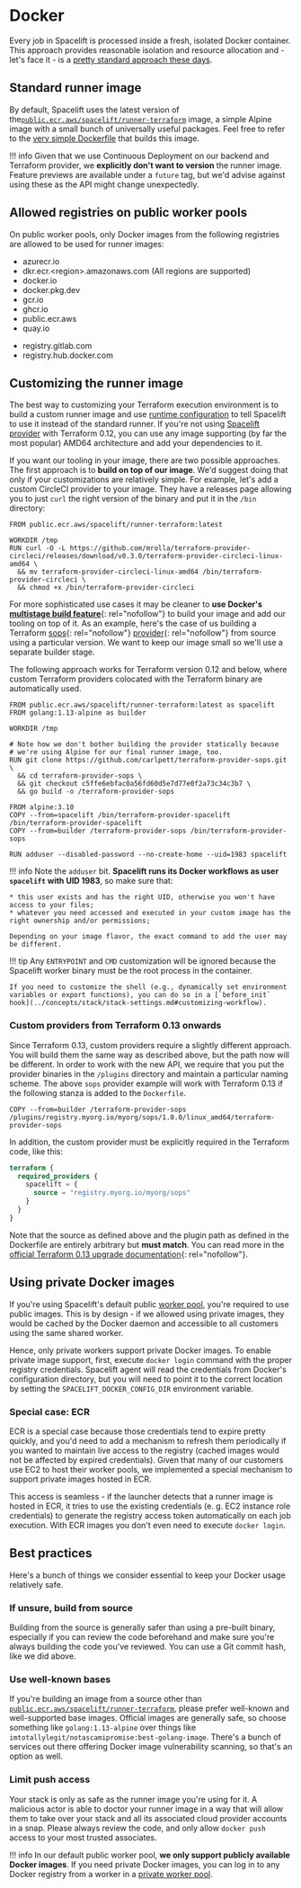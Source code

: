 # Docker

Every job in Spacelift is processed inside a fresh, isolated Docker container. This approach provides reasonable isolation and resource allocation and - let's face it - is a [pretty standard approach these days](https://circleci.com/docker/).

## Standard runner image

By default, Spacelift uses the latest version of the[`public.ecr.aws/spacelift/runner-terraform`](https://gallery.ecr.aws/spacelift/runner-terraform) image, a simple Alpine image with a small bunch of universally useful packages. Feel free to refer to the [very simple Dockerfile](https://github.com/spacelift-io/runner-terraform/blob/main/Dockerfile) that builds this image.

!!! info
    Given that we use Continuous Deployment on our backend and Terraform provider, we **explicitly don't want to version** the runner image. Feature previews are available under a `future` tag, but we'd advise against using these as the API might change unexpectedly.

## Allowed registries on public worker pools

On public worker pools, only Docker images from the following registries are allowed to be used for runner images:

- azurecr.io
- dkr.ecr.<region\>.amazonaws.com (All regions are supported)
- docker.io
- docker.pkg.dev
- gcr.io
- ghcr.io
- public.ecr.aws
- quay.io
<!-- markdownlint-disable-next-line MD044 -->
- registry.gitlab.com
- registry.hub.docker.com

## Customizing the runner image

The best way to customizing your Terraform execution environment is to build a custom runner image and use [runtime configuration](../concepts/configuration/runtime-configuration/README.md#runner_image-setting) to tell Spacelift to use it instead of the standard runner. If you're not using [Spacelift provider](../vendors/terraform/terraform-provider.md) with Terraform 0.12, you can use any image supporting (by far the most popular) AMD64 architecture and add your dependencies to it.

If you want our tooling in your image, there are two possible approaches. The first approach is to **build on top of our image**. We'd suggest doing that only if your customizations are relatively simple. For example, let's add a custom CircleCI provider to your image. They have a releases page allowing you to just `curl` the right version of the binary and put it in the `/bin` directory:

```docker title="Dockerfile"
FROM public.ecr.aws/spacelift/runner-terraform:latest

WORKDIR /tmp
RUN curl -O -L https://github.com/mrolla/terraform-provider-circleci/releases/download/v0.3.0/terraform-provider-circleci-linux-amd64 \
  && mv terraform-provider-circleci-linux-amd64 /bin/terraform-provider-circleci \
  && chmod +x /bin/terraform-provider-circleci
```

For more sophisticated use cases it may be cleaner to **use Docker's** [**multistage build feature**](https://docs.docker.com/develop/develop-images/multistage-build/){: rel="nofollow"} to build your image and add our tooling on top of it. As an example, here's the case of us building a Terraform [sops](https://github.com/mozilla/sops){: rel="nofollow"} [provider](https://github.com/carlpett/terraform-provider-sops){: rel="nofollow"} from source using a particular version. We want to keep our image small so we'll use a separate builder stage.

The following approach works for Terraform version 0.12 and below, where custom Terraform providers colocated with the Terraform binary are automatically used.

```docker
FROM public.ecr.aws/spacelift/runner-terraform:latest as spacelift
FROM golang:1.13-alpine as builder

WORKDIR /tmp

# Note how we don't bother building the provider statically because
# we're using Alpine for our final runner image, too.
RUN git clone https://github.com/carlpett/terraform-provider-sops.git \
  && cd terraform-provider-sops \
  && git checkout c5ffe6ebfac0a56fd60d5e7d77e0f2a73c34c3b7 \
  && go build -o /terraform-provider-sops

FROM alpine:3.10
COPY --from=spacelift /bin/terraform-provider-spacelift /bin/terraform-provider-spacelift
COPY --from=builder /terraform-provider-sops /bin/terraform-provider-sops

RUN adduser --disabled-password --no-create-home --uid=1983 spacelift
```

!!! info
    Note the `adduser` bit. **Spacelift runs its Docker workflows as user `spacelift` with UID 1983**, so make sure that:

    * this user exists and has the right UID, otherwise you won't have access to your files;
    * whatever you need accessed and executed in your custom image has the right ownership and/or permissions;

    Depending on your image flavor, the exact command to add the user may be different.

!!! tip
    Any `ENTRYPOINT` and `CMD` customization will be ignored because the Spacelift worker binary must be the root process in the container.

    If you need to customize the shell (e.g., dynamically set environment variables or export functions), you can do so in a [`before_init` hook](../concepts/stack/stack-settings.md#customizing-workflow).

### Custom providers from Terraform 0.13 onwards

Since Terraform 0.13, custom providers require a slightly different approach. You will build them the same way as described above, but the path now will be different. In order to work with the new API, we require that you put the provider binaries in the `/plugins` directory and maintain a particular naming scheme. The above `sops` provider example will work with Terraform 0.13 if the following stanza is added to the `Dockerfile`.

```docker
COPY --from=builder /terraform-provider-sops /plugins/registry.myorg.io/myorg/sops/1.0.0/linux_amd64/terraform-provider-sops
```

In addition, the custom provider must be explicitly required in the Terraform code, like this:

```terraform
terraform {
  required_providers {
    spacelift = {
      source = "registry.myorg.io/myorg/sops"
    }
  }
}
```

Note that the source as defined above and the plugin path as defined in the Dockerfile are entirely arbitrary but **must match**. You can read more in the [official Terraform 0.13 upgrade documentation](https://www.terraform.io/upgrade-guides/0-13.html#in-house-providers){: rel="nofollow"}.

## Using private Docker images

If you're using Spacelift's default public [worker pool](../concepts/worker-pools.md), you're required to use public images. This is by design - if we allowed using private images, they would be cached by the Docker daemon and accessible to all customers using the same shared worker.

Hence, only private workers support private Docker images. To enable private image support, first, execute `docker login` command with the proper registry credentials. Spacelift agent will read the credentials from Docker's configuration directory, but you will need to point it to the correct location by setting the `SPACELIFT_DOCKER_CONFIG_DIR` environment variable.

### Special case: ECR

ECR is a special case because those credentials tend to expire pretty quickly, and you'd need to add a mechanism to refresh them periodically if you wanted to maintain live access to the registry (cached images would not be affected by expired credentials). Given that many of our customers use EC2 to host their worker pools, we implemented a special mechanism to support private images hosted in ECR.

This access is seamless - if the launcher detects that a runner image is hosted in ECR, it tries to use the existing credentials (e. g. EC2 instance role credentials) to generate the registry access token automatically on each job execution. With ECR images you don't even need to execute `docker login`.

## Best practices

Here's a bunch of things we consider essential to keep your Docker usage relatively safe.

### If unsure, build from source

Building from the source is generally safer than using a pre-built binary, especially if you can review the code beforehand and make sure you're always building the code you've reviewed. You can use a Git commit hash, like we did above.

### Use well-known bases

If you're building an image from a source other than [`public.ecr.aws/spacelift/runner-terraform`](https://gallery.ecr.aws/spacelift/runner-terraform), please prefer well-known and well-supported base images. Official images are generally safe, so choose something like `golang:1.13-alpine` over things like `imtotallylegit/notascamipromise:best-golang-image`. There's a bunch of services out there offering Docker image vulnerability scanning, so that's an option as well.

### Limit push access

Your stack is only as safe as the runner image you're using for it. A malicious actor is able to doctor your runner image in a way that will allow them to take over your stack and all its associated cloud provider accounts in a snap. Please always review the code, and only allow `docker push` access to your most trusted associates.

!!! info
    In our default public worker pool, **we only support publicly available Docker images**. If you need private Docker images, you can log in to any Docker registry from a worker in a [private worker pool](../concepts/worker-pools.md).
